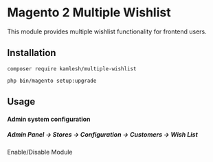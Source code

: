 # Magento 2 Multiple Wishlist

This module provides multiple wishlist functionality for frontend users.

## Installation

```composer require kamlesh/multiple-wishlist```

```php bin/magento setup:upgrade```

## Usage

#### Admin system configuration

##### Admin Panel -> Stores -> Configuration -> Customers -> Wish List

Enable/Disable Module



